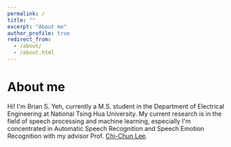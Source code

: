 ```yaml
---
permalink: /
title: ""
excerpt: "About me"
author_profile: true
redirect_from: 
  - /about/
  - /about.html
---
```


# About me
Hi! I'm Brian S. Yeh, 
currently a M.S. student in the Department of Electrical Engineering at National Tsing Hua University.
My current research is in the field of speech processing and machine learning, especially I'm concentrated in Automatic Speech Recognition and 
Speech Emotion Recognition with my advisor Prof. [Chi-Chun Lee](https://biic.ee.nthu.edu.tw/cclee.php). <br/>

